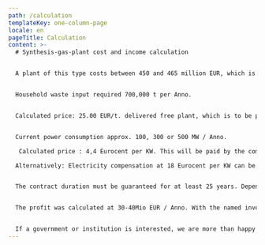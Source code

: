 ```yaml
---
path: /calculation
templateKey: one-column-page
locale: en
pageTitle: Calculation
content: >-
  # Synthesis-gas-plant cost and income calculation


  A plant of this type costs between 450 and 465 million EUR, which is provided by the investor. The construction period after contract signature is 2.5 to 3 years.


  Household waste input required 700,000 t per Anno.


  Calculated price: 25.00 EUR/t. delivered free plant, which is to be paid by the supplier.


  Current power consumption approx. 100, 300 or 500 MW / Anno.

   Calculated price : 4,4 Eurocent per KW. This will be paid by the company who takes the power.

  Alternatively: Electricity compensation at 18 Eurocent per KW can be delivered; household waste to plant at 0,00 EUR / t. This price could be made variable ( up or down ) in relation to the upper conditions of input from waste and the price of electricity.


  The contract duration must be guaranteed for at least 25 years. Depending on the specific circumstances of a city or country, we may ask for a performance guarantee , which is held on a blocked account in the state of the contracting party. There is also the possibility of an official and legal 3-5 % participation of a person, a company or another institution, which allows the conclusion of the contract.


  The profit was calculated at 30-40Mio EUR / Anno. With the named investment, as well as previously described numbers and facts, the participation percentage can be calculated from this.


  If a government or institution is interested, we are more than happy to forward a complete presentation portfolio, including additional graphics from the power plant.
---
```


